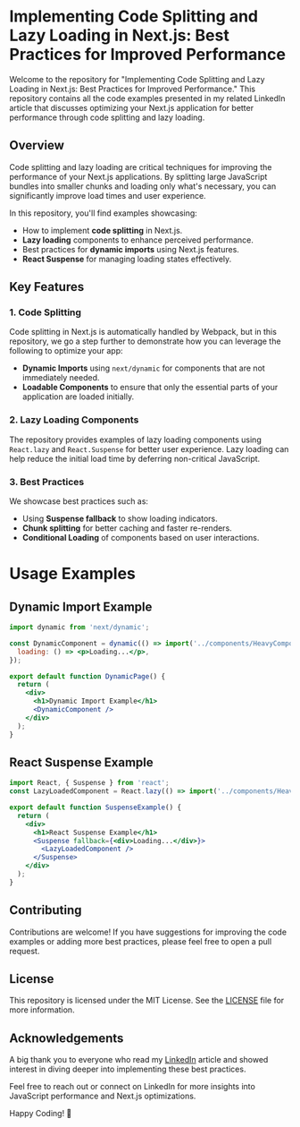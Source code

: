 # Implementing Code Splitting and Lazy Loading in Next.js: Best Practices for Improved Performance

Welcome to the repository for "Implementing Code Splitting and Lazy Loading in Next.js: Best Practices for Improved Performance." This repository contains all the code examples presented in my related LinkedIn article that discusses optimizing your Next.js application for better performance through code splitting and lazy loading.

## Overview

Code splitting and lazy loading are critical techniques for improving the performance of your Next.js applications. By splitting large JavaScript bundles into smaller chunks and loading only what's necessary, you can significantly improve load times and user experience.

In this repository, you'll find examples showcasing:

- How to implement **code splitting** in Next.js.
- **Lazy loading** components to enhance perceived performance.
- Best practices for **dynamic imports** using Next.js features.
- **React Suspense** for managing loading states effectively.

## Key Features

### 1. Code Splitting
Code splitting in Next.js is automatically handled by Webpack, but in this repository, we go a step further to demonstrate how you can leverage the following to optimize your app:

- **Dynamic Imports** using `next/dynamic` for components that are not immediately needed.
- **Loadable Components** to ensure that only the essential parts of your application are loaded initially.

### 2. Lazy Loading Components
The repository provides examples of lazy loading components using `React.lazy` and `React.Suspense` for better user experience. Lazy loading can help reduce the initial load time by deferring non-critical JavaScript.

### 3. Best Practices
We showcase best practices such as:

- Using **Suspense fallback** to show loading indicators.
- **Chunk splitting** for better caching and faster re-renders.
- **Conditional Loading** of components based on user interactions.

# Usage Examples

## Dynamic Import Example

```jsx
import dynamic from 'next/dynamic';

const DynamicComponent = dynamic(() => import('../components/HeavyComponent'), {
  loading: () => <p>Loading...</p>,
});

export default function DynamicPage() {
  return (
    <div>
      <h1>Dynamic Import Example</h1>
      <DynamicComponent />
    </div>
  );
}
```

## React Suspense Example

```jsx
import React, { Suspense } from 'react';
const LazyLoadedComponent = React.lazy(() => import('../components/HeavyComponent'));

export default function SuspenseExample() {
  return (
    <div>
      <h1>React Suspense Example</h1>
      <Suspense fallback={<div>Loading...</div>}>
        <LazyLoadedComponent />
      </Suspense>
    </div>
  );
}
```

## Contributing
Contributions are welcome! If you have suggestions for improving the code examples or adding more best practices, please feel free to open a pull request.

## License
This repository is licensed under the MIT License. See the [LICENSE](https://github.com/iequalsone/Implementing-Code-Splitting-and-Lazy-Loading-in-Next.js-Best-Practices-for-Improved-Performance/blob/main/LICENSE.txt) file for more information.

## Acknowledgements
A big thank you to everyone who read my [LinkedIn](https://www.linkedin.com/pulse/implementing-code-splitting-lazy-loading-nextjs-best-practices-jon-ssnwe) article and showed interest in diving deeper into implementing these best practices.

Feel free to reach out or connect on LinkedIn for more insights into JavaScript performance and Next.js optimizations.

Happy Coding! 🚀
